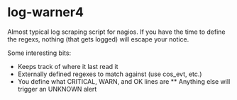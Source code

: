 log-warner4
===========

Almost typical log scraping script for nagios. If you have the time to define
the regexs, nothing (that gets logged) will escape your notice.

Some interesting bits:
* Keeps track of where it last read it
* Externally defined regexes to match against (use cos_evt, etc.)
* You define what CRITICAL, WARN, and OK lines are
** Anything else will trigger an UNKNOWN alert
